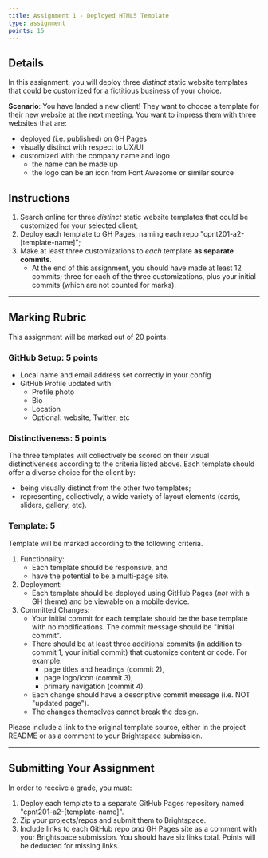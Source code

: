 ```yaml
---
title: Assignment 1 - Deployed HTML5 Template
type: assignment
points: 15
---
```


## Details

In this assignment, you will deploy three _distinct_ static website templates that could be customized for a fictitious business of your choice.

**Scenario**: You have landed a new client! They want to choose a template for their new website at the next meeting. You want to impress them with three websites that are:

- deployed (i.e. published) on GH Pages
- visually distinct with respect to UX/UI
- customized with the company name and logo
  - the name can be made up
  - the logo can be an icon from Font Awesome or similar source

## Instructions

1. Search online for three _distinct_ static website templates that could be customized for your selected client;
2. Deploy each template to GH Pages, naming each repo "cpnt201-a2-[template-name]";
3. Make at least three customizations to _each_ template **as separate commits**.
   - At the end of this assignment, you should have made at least 12 commits; three for each of the three customizations, plus your initial commits (which are not counted for marks).

---

## Marking Rubric

This assignment will be marked out of 20 points.

### GitHub Setup: 5 points

- Local name and email address set correctly in your config
- GitHub Profile updated with:
  - Profile photo
  - Bio
  - Location
  - Optional: website, Twitter, etc

### Distinctiveness: 5 points

The three templates will collectively be scored on their visual distinctiveness according to the criteria listed above. Each template should offer a diverse choice for the client by:

- being visually distinct from the other two templates;
- representing, collectively, a wide variety of layout elements (cards, sliders, gallery, etc).

### Template: 5

Template will be marked according to the following criteria.

1. Functionality:
   - Each template should be responsive, and
   - have the potential to be a multi-page site.
2. Deployment:
   - Each template should be deployed using GitHub Pages (_not_ with a GH theme) and be viewable on a mobile device.
3. Committed Changes:
   - Your initial commit for each template should be the base template with no modifications. The commit message should be "Initial commit".
   - There should be at least three additional commits (in addition to commit 1, your initial commit) that customize content or code. For example:
     - page titles and headings (commit 2),
     - page logo/icon (commit 3),
     - primary navigation (commit 4).
   - Each change should have a descriptive commit message (i.e. NOT "updated page").
   - The changes themselves cannot break the design.

Please include a link to the original template source, either in the project README or as a comment to your Brightspace submission.

---

## Submitting Your Assignment

In order to receive a grade, you must:

1. Deploy each template to a separate GitHub Pages repository named "cpnt201-a2-[template-name]".
2. Zip your projects/repos and submit them to Brightspace.
3. Include links to each GitHub repo _and_ GH Pages site as a comment with your Brightspace submission. You should have six links total. Points will be deducted for missing links.
